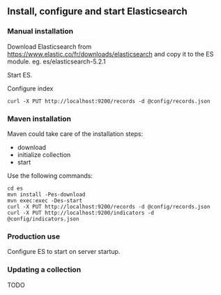 ## Install, configure and start Elasticsearch

### Manual installation

Download Elasticsearch from https://www.elastic.co/fr/downloads/elasticsearch
and copy it to the ES module. eg. es/elasticsearch-5.2.1

Start ES.

Configure index
```
curl -X PUT http://localhost:9200/records -d @config/records.json
```

### Maven installation

Maven could take care of the installation steps:
* download
* initialize collection
* start

Use the following commands:

```
cd es
mvn install -Pes-download
mvn exec:exec -Des-start
curl -X PUT http://localhost:9200/records -d @config/records.json
curl -X PUT http://localhost:9200/indicators -d @config/indicators.json
```

### Production use

Configure ES to start on server startup.


### Updating a collection


TODO
